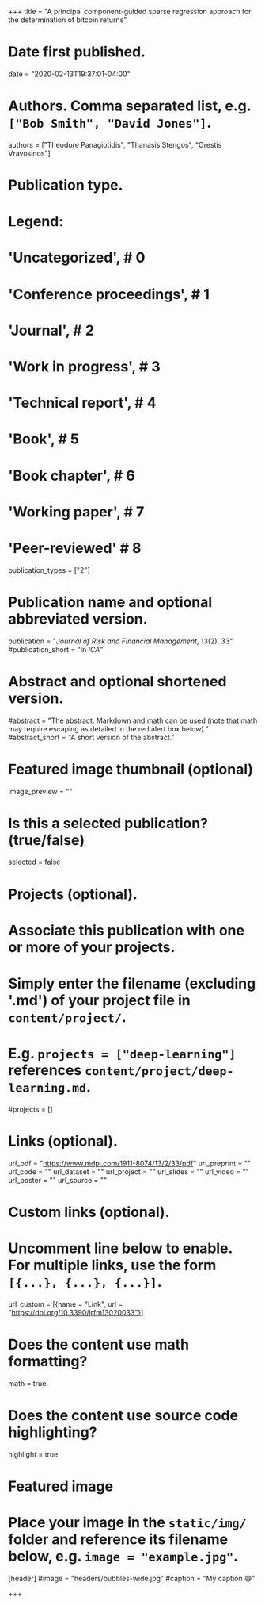 
+++
title = "A principal component-guided sparse regression approach for the determination of bitcoin returns"

# Date first published.
date = "2020-02-13T19:37:01-04:00"

# Authors. Comma separated list, e.g. `["Bob Smith", "David Jones"]`.
authors = ["Theodore Panagiotidis", "Thanasis Stengos", "Orestis Vravosinos"]

# Publication type.
# Legend:
#   'Uncategorized',  # 0
#    'Conference proceedings',  # 1
#    'Journal',  # 2
#    'Work in progress',  # 3
#    'Technical report',  # 4
#    'Book',  # 5
#    'Book chapter',  # 6
#    'Working paper', # 7
#    'Peer-reviewed' # 8
publication_types = ["2"]

# Publication name and optional abbreviated version.
publication = "*Journal of Risk and Financial Management*, 13(2), 33"
#publication_short = "In *ICA*"

# Abstract and optional shortened version.
#abstract = "The abstract. Markdown and math can be used (note that math may require escaping as detailed in the red alert box below)."
#abstract_short = "A short version of the abstract."

# Featured image thumbnail (optional)
image_preview = ""

# Is this a selected publication? (true/false)
selected = false

# Projects (optional).
#   Associate this publication with one or more of your projects.
#   Simply enter the filename (excluding '.md') of your project file in `content/project/`.
#   E.g. `projects = ["deep-learning"]` references `content/project/deep-learning.md`.
#projects = []

# Links (optional).
url_pdf = "https://www.mdpi.com/1911-8074/13/2/33/pdf"
url_preprint = ""
url_code = ""
url_dataset = ""
url_project = ""
url_slides = ""
url_video = ""
url_poster = ""
url_source = ""

# Custom links (optional).
#   Uncomment line below to enable. For multiple links, use the form `[{...}, {...}, {...}]`.
 url_custom = [{name = "Link", url = "https://doi.org/10.3390/jrfm13020033"}]

# Does the content use math formatting?
math = true

# Does the content use source code highlighting?
highlight = true

# Featured image
# Place your image in the `static/img/` folder and reference its filename below, e.g. `image = "example.jpg"`.
[header]
#image = "headers/bubbles-wide.jpg"
#caption = "My caption 😄"

+++
